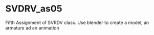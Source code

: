 SVDRV_as05
==========

Fifth Assignment of SVRDV class. Use blender to create a model, an armature ad an animation
